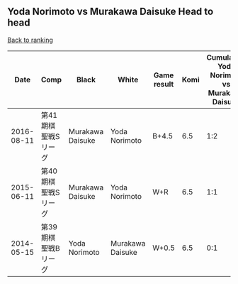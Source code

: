 ## Yoda Norimoto vs Murakawa Daisuke Head to head

[Back to ranking](../../index.md)




| **Date** | **Comp** | **Black** | **White** | **Game result** | **Komi** | **Cumulative Yoda Norimoto vs Murakawa Daisuke** | **Yoda Norimoto streak** | **Murakawa Daisuke streak** | 
| --- | --- | --- | --- | --- | --- | --- | --- | --- |
| 2016-08-11 | 第41期棋聖戦Sリーグ | Murakawa Daisuke | Yoda Norimoto | B+4.5 | 6.5 | 1:2 | 0 | 1 | 
| 2015-06-11 | 第40期棋聖戦Sリーグ | Murakawa Daisuke | Yoda Norimoto | W+R | 6.5 | 1:1 | 1 | 0 | 
| 2014-05-15 | 第39期棋聖戦Bリーグ | Yoda Norimoto | Murakawa Daisuke | W+0.5 | 6.5 | 0:1 | 0 | 1 |




